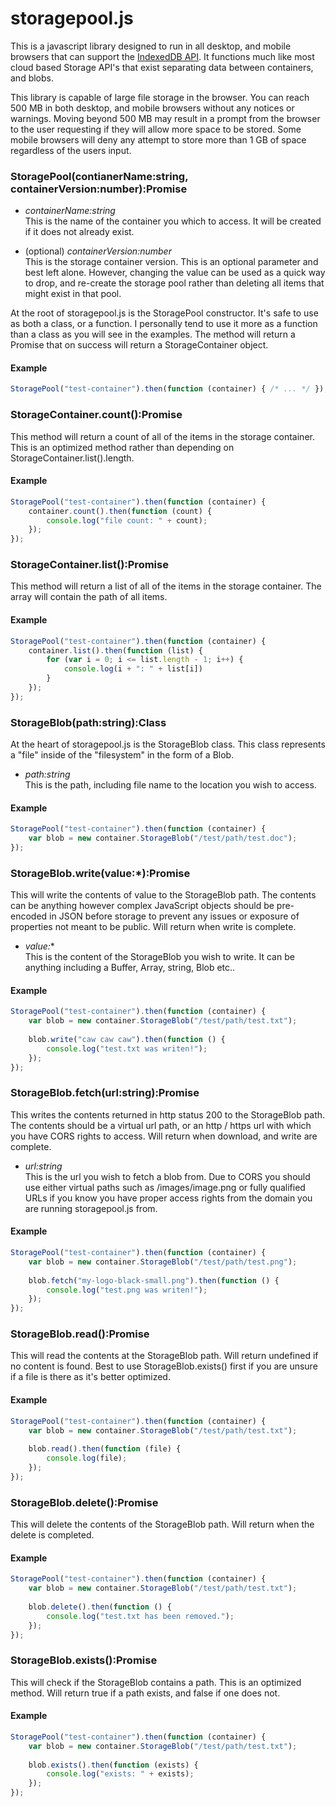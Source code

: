 # storagepool.js

This is a javascript library designed to run in all desktop, and mobile browsers that can support the [IndexedDB API](https://developer.mozilla.org/en-US/docs/Web/API/IndexedDB_API). It functions much like most cloud based Storage API's that exist separating data between containers, and blobs.

This library is capable of large file storage in the browser. You can reach 500 MB in both desktop, and mobile browsers without any notices or warnings. Moving beyond 500 MB may result in a prompt from the browser to the user requesting if they will allow more space to be stored. Some mobile browsers will deny any attempt to store more than 1 GB of space regardless of the users input.

### StoragePool(contianerName:string, containerVersion:number):Promise

- *containerName:string* <br/>
This is the name of the container you which to access. It will be created if it does not already exist.

- (optional) *containerVersion:number* <br/>
This is the storage container version. This is an optional parameter and best left alone. However, changing the value can be used as a quick way to drop, and re-create the storage pool rather than deleting all items that might exist in that pool.

At the root of storagepool.js is the StoragePool constructor. It's safe to use as both a class, or a function. I personally tend to use it more as a function than a class as you will see in the examples. The method will return a Promise that on success will return a StorageContainer object.

#### Example
```javascript
StoragePool("test-container").then(function (container) { /* ... */ });
```

### StorageContainer.count():Promise

This method will return a count of all of the items in the storage container. This is an optimized method rather than depending on StorageContainer.list().length.

#### Example
```javascript
StoragePool("test-container").then(function (container) {
    container.count().then(function (count) {
        console.log("file count: " + count);
    });
});
```

### StorageContainer.list():Promise

This method will return a list of all of the items in the storage container. The array will contain the path of all items.

#### Example
```javascript
StoragePool("test-container").then(function (container) {
    container.list().then(function (list) {
        for (var i = 0; i <= list.length - 1; i++) {
            console.log(i + ": " + list[i])
        }
    });
});
```

### StorageBlob(path:string):Class

At the heart of storagepool.js is the StorageBlob class. This class represents a "file" inside of the "filesystem" in the form of a Blob.

- *path:string* <br/>
This is the path, including file name to the location you wish to access.

#### Example
```javascript
StoragePool("test-container").then(function (container) {
    var blob = new container.StorageBlob("/test/path/test.doc");
});
```

### StorageBlob.write(value:*):Promise

This will write the contents of value to the StorageBlob path. The contents can be anything however complex JavaScript objects should be pre-encoded in JSON before storage to prevent any issues or exposure of properties not meant to be public. Will return when write is complete.

- *value:** <br/>
This is the content of the StorageBlob you wish to write. It can be anything including a Buffer, Array, string, Blob etc..

#### Example
```javascript
StoragePool("test-container").then(function (container) {
    var blob = new container.StorageBlob("/test/path/test.txt");
    
    blob.write("caw caw caw").then(function () {
        console.log("test.txt was writen!");
    });
});
```

### StorageBlob.fetch(url:string):Promise

This writes the contents returned in http status 200 to the StorageBlob path. The contents should be a virtual url path, or an http / https url with which you have CORS rights to access. Will return when download, and write are complete.

- *url:string* <br/>
This is the url you wish to fetch a blob from. Due to CORS you should use either virtual paths such as /images/image.png or fully qualified URLs if you know you have proper access rights from the domain you are running storagepool.js from.

#### Example
```javascript
StoragePool("test-container").then(function (container) {
    var blob = new container.StorageBlob("/test/path/test.png");
    
    blob.fetch("my-logo-black-small.png").then(function () {
        console.log("test.png was writen!");
    });
});
```

### StorageBlob.read():Promise

This will read the contents at the StorageBlob path. Will return undefined if no content is found. Best to use StorageBlob.exists() first if you are unsure if a file is there as it's better optimized.

#### Example
```javascript
StoragePool("test-container").then(function (container) {
    var blob = new container.StorageBlob("/test/path/test.txt");
    
    blob.read().then(function (file) {
        console.log(file);
    });
});
```

### StorageBlob.delete():Promise

This will delete the contents of the StorageBlob path. Will return when the delete is completed.

#### Example
```javascript
StoragePool("test-container").then(function (container) {
    var blob = new container.StorageBlob("/test/path/test.txt");
    
    blob.delete().then(function () {
        console.log("test.txt has been removed.");
    });
});
```

### StorageBlob.exists():Promise

This will check if the StorageBlob contains a path. This is an optimized method. Will return true if a path exists, and false if one does not.

#### Example
```javascript
StoragePool("test-container").then(function (container) {
    var blob = new container.StorageBlob("/test/path/test.txt");
    
    blob.exists().then(function (exists) {
        console.log("exists: " + exists);
    });
});
```
